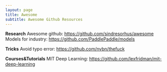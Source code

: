 ```yaml
---
layout: page
title: Awesome
subtitle: Awesome Github Resources
---
```

**Research**
Awesome github: https://github.com/sindresorhus/awesome
Models for industry: https://github.com/PaddlePaddle/models

**Tricks**
Avoid typo error: https://github.com/nvbn/thefuck

**Courses&Tutorials**
MIT Deep Learning: https://github.com/lexfridman/mit-deep-learning
